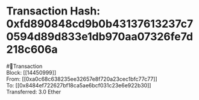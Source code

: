 
Transaction Hash: 0xfd890848cd9b0b43137613237c70594d89d833e1db970aa07326fe7d218c606a
====================================================================================
  
#💸Transaction  
Block: [[14450999]]  
From: [[0xa0c68c638235ee32657e8f720a23cec1bfc77c77]]  
To: [[0x8484ef722627bf18ca5ae6bcf031c23e6e922b30]]  
Transferred: 3.0 Ether